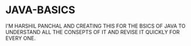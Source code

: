 # JAVA-BASICS
I'M HARSHIL PANCHAL AND CREATING THIS FOR THE BSICS OF JAVA TO UNDERSTAND ALL THE CONSEPTS OF IT AND REVISE IT QUICKLY FOR EVERY ONE.
